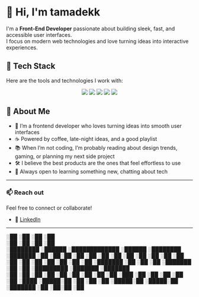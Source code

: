 # 👋 Hi, I'm tamadekk

I'm a **Front-End Developer** passionate about building sleek, fast, and accessible user interfaces.  
I focus on modern web technologies and love turning ideas into interactive experiences.

## 🔧 Tech Stack

Here are the tools and technologies I work with:

<p align="center">
  <img src="https://img.shields.io/badge/React-20232A?style=for-the-badge&logo=react&logoColor=61DAFB" />
  <img src="https://img.shields.io/badge/TypeScript-3178C6?style=for-the-badge&logo=typescript&logoColor=white" />
  <img src="https://img.shields.io/badge/JavaScript-F7DF1E?style=for-the-badge&logo=javascript&logoColor=black" />
  <img src="https://img.shields.io/badge/Next.js-000000?style=for-the-badge&logo=next.js&logoColor=white" />
  <img src="https://img.shields.io/badge/Tailwind CSS-38B2AC?style=for-the-badge&logo=tailwind-css&logoColor=white" />
</p>

## 🧩 About Me

- 🎨 I’m a frontend developer who loves turning ideas into smooth user interfaces  
- ☕ Powered by coffee, late-night ideas, and a good playlist  
- 📚 When I’m not coding, I’m probably reading about design trends, gaming, or planning my next side project  
- 🛠️ I believe the best products are the ones that feel effortless to use  
- 💬 Always open to learning something new, chatting about tech


---

### 📫 Reach out

Feel free to connect or collaborate!

- 💼 [LinkedIn](https://www.linkedin.com/in/vladyslav-raduta-815886264/)

---

   ░██                                                 ░██            ░██       ░██       
   ░██                                                 ░██            ░██       ░██       
░████████  ░██████   ░█████████████   ░██████    ░████████  ░███████  ░██    ░██░██    ░██
   ░██          ░██  ░██   ░██   ░██       ░██  ░██    ░██ ░██    ░██ ░██   ░██ ░██   ░██ 
   ░██     ░███████  ░██   ░██   ░██  ░███████  ░██    ░██ ░█████████ ░███████  ░███████  
   ░██    ░██   ░██  ░██   ░██   ░██ ░██   ░██  ░██   ░███ ░██        ░██   ░██ ░██   ░██ 
    ░████  ░█████░██ ░██   ░██   ░██  ░█████░██  ░█████░██  ░███████  ░██    ░██░██    ░██
                                                                                          
                                                                                          
                                                                                          


                                                                                                                                                               
                                                                                                                                                               
                                                                                                                                                               
                                                                                                                                                               
                                                                                                                                                               
                                                                                                                                                               

